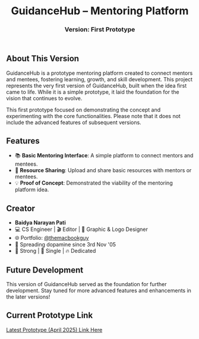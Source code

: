 <!DOCTYPE html>
<html lang="en">
<head>
</head>
<body>
  <header>
    <h1>GuidanceHub – Mentoring Platform</h1>
    <h3>Version: First Prototype</h3>
  </header>
  
  <section>
    <h2>About This Version</h2>
    <p>
      GuidanceHub is a prototype mentoring platform created to connect mentors and mentees,
      fostering learning, growth, and skill development. This project represents the very 
      first version of GuidanceHub, built when the idea first came to life. While it is 
      a simple prototype, it laid the foundation for the vision that continues to evolve.
    </p>
    <p>
      This first prototype focused on demonstrating the concept and experimenting with 
      the core functionalities. Please note that it does not include the advanced features 
      of subsequent versions.
    </p>
  </section>

  <section>
    <h2>Features</h2>
    <ul>
      <li>📚 <strong>Basic Mentoring Interface</strong>: A simple platform to connect mentors and mentees.</li>
      <li>🔗 <strong>Resource Sharing</strong>: Upload and share basic resources with mentors or mentees.</li>
      <li>💡 <strong>Proof of Concept</strong>: Demonstrated the viability of the mentoring platform idea.</li>
    </ul>
  </section>

  <section>
    <h2>Creator</h2>
    <ul>
      <li><strong>Baidya Narayan Pati</strong></li>
      <li>💻 CS Engineer | 🎬 Editor | 🎨 Graphic & Logo Designer</li>
      <li>🌐 Portfolio: <a href="https://bento.me/themacbookguy" target="_blank">@themacbookguy</a></li>
      <li>💫 Spreading dopamine since 3rd Nov '05</li>
      <li>💪 Strong | 💙 Single | 🔥 Dedicated</li>
    </ul>
  </section>

  <section>
    <h2>Future Development</h2>
    <p>
      This version of GuidanceHub served as the foundation for further development. 
      Stay tuned for more advanced features and enhancements in the later versions!
    </p>
  </section>

  <section>
    <h2>Current Prototype Link</h2>
    <p>
      <a href="[https://github.com/bnpati/GuidanceHub](https://github.com/bnpati/GuidanceHub-April25-Frontend)" target="_blank">Latest Prototype (April 2025) Link Here</a>
    </p>
  </section>
</body>
</html>
